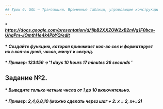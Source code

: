 ```yaml
---
## Урок 6. SQL – Транзакции. Временные таблицы, управляющие конструкции, циклы
---
```

#### * _https://docs.google.com/presentation/d/1jbB2XXZOW2xB2mVg1F0bcs-UhqPm-JOmthHe4k4PbYQ/edit_
#### * _Создайте функцию, которая принимает кол-во сек и форматирует их в кол-во дней, часов, минут и секунд._
#### * _Пример: 123456 ->'1 days 10 hours 17 minutes 36 seconds '_

## Задание №2.
#### * _Выведите только четные числа от 1 до 10 включительно._
#### * _Пример: 2,4,6,8,10 (можно сделать через шаг +  2: х = 2, х+=2)_
